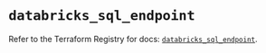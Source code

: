 # `databricks_sql_endpoint`

Refer to the Terraform Registry for docs: [`databricks_sql_endpoint`](https://registry.terraform.io/providers/databricks/databricks/1.34.0/docs/resources/sql_endpoint).
